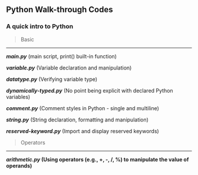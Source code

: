 ## Python Walk-through Codes
### A quick intro to Python

> Basic
___
***main.py*** (main script, print() built-in function)
 
***variable.py*** (Variable declaration and manipulation)

***datatype.py*** (Verifying variable type)

***dynamically-typed.py*** (No point being explicit with declared Python variables)

***comment.py*** (Comment styles in Python - single and multiline)

***string.py*** (String declaration, formatting and manipulation)

***reserved-keyword.py*** (Import and display reserved keywords)

> Operators
---
***arithmetic.py* (Using operators (e.g., +, -, /, %) to manipulate the value of operands)**